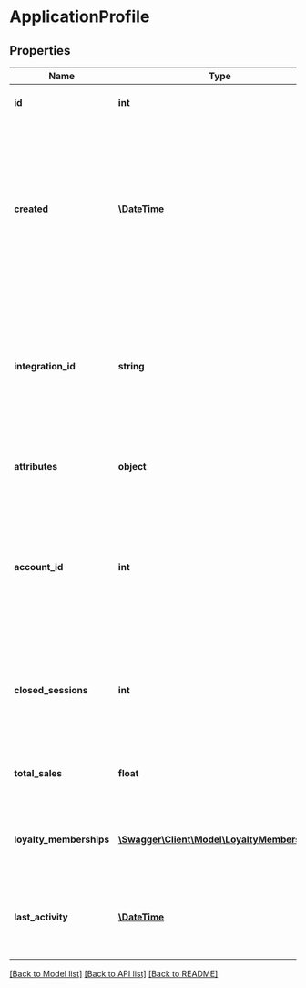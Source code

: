 # ApplicationProfile

## Properties
Name | Type | Description | Notes
------------ | ------------- | ------------- | -------------
**id** | **int** | Unique ID for this entity. | 
**created** | [**\DateTime**](\DateTime.md) | The exact moment this entity was created. The exact moment this entity was created. The exact moment this entity was created. | 
**integration_id** | **string** | The ID used for this entity in the application system. The ID used for this entity in the application system. | 
**attributes** | **object** | Arbitrary properties associated with this item | 
**account_id** | **int** | The ID of the Talon.One account that owns this profile. The ID of the Talon.One account that owns this profile. | 
**closed_sessions** | **int** | The total amount of closed sessions by a customer. A closed session is a successful purchase. | 
**total_sales** | **float** | Sum of all purchases made by this customer | 
**loyalty_memberships** | [**\Swagger\Client\Model\LoyaltyMembership[]**](LoyaltyMembership.md) | A list of loyalty programs joined by the customer | 
**last_activity** | [**\DateTime**](\DateTime.md) | Timestamp of the most recent event received from this customer | 

[[Back to Model list]](../README.md#documentation-for-models) [[Back to API list]](../README.md#documentation-for-api-endpoints) [[Back to README]](../README.md)


